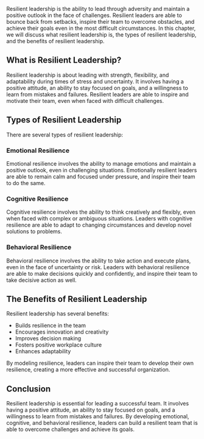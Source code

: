 
Resilient leadership is the ability to lead through adversity and maintain a positive outlook in the face of challenges. Resilient leaders are able to bounce back from setbacks, inspire their team to overcome obstacles, and achieve their goals even in the most difficult circumstances. In this chapter, we will discuss what resilient leadership is, the types of resilient leadership, and the benefits of resilient leadership.

What is Resilient Leadership?
-----------------------------

Resilient leadership is about leading with strength, flexibility, and adaptability during times of stress and uncertainty. It involves having a positive attitude, an ability to stay focused on goals, and a willingness to learn from mistakes and failures. Resilient leaders are able to inspire and motivate their team, even when faced with difficult challenges.

Types of Resilient Leadership
-----------------------------

There are several types of resilient leadership:

### Emotional Resilience

Emotional resilience involves the ability to manage emotions and maintain a positive outlook, even in challenging situations. Emotionally resilient leaders are able to remain calm and focused under pressure, and inspire their team to do the same.

### Cognitive Resilience

Cognitive resilience involves the ability to think creatively and flexibly, even when faced with complex or ambiguous situations. Leaders with cognitive resilience are able to adapt to changing circumstances and develop novel solutions to problems.

### Behavioral Resilience

Behavioral resilience involves the ability to take action and execute plans, even in the face of uncertainty or risk. Leaders with behavioral resilience are able to make decisions quickly and confidently, and inspire their team to take decisive action as well.

The Benefits of Resilient Leadership
------------------------------------

Resilient leadership has several benefits:

* Builds resilience in the team
* Encourages innovation and creativity
* Improves decision making
* Fosters positive workplace culture
* Enhances adaptability

By modeling resilience, leaders can inspire their team to develop their own resilience, creating a more effective and successful organization.

Conclusion
----------

Resilient leadership is essential for leading a successful team. It involves having a positive attitude, an ability to stay focused on goals, and a willingness to learn from mistakes and failures. By developing emotional, cognitive, and behavioral resilience, leaders can build a resilient team that is able to overcome challenges and achieve its goals.
